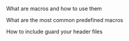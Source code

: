 What are macros and how to use them

What are the most common predefined macros

How to include guard your header files

